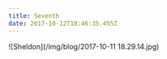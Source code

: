 ```yaml
---
title: Seventh
date: 2017-10-12T18:46:35.455Z
---
```

![Sheldon](/img/blog/2017-10-11 18.29.14.jpg)


